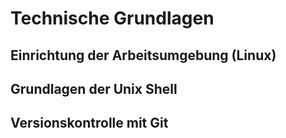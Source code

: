# Technische Grundlagen

## Einrichtung der Arbeitsumgebung (Linux)

## Grundlagen der Unix Shell

## Versionskontrolle mit Git
